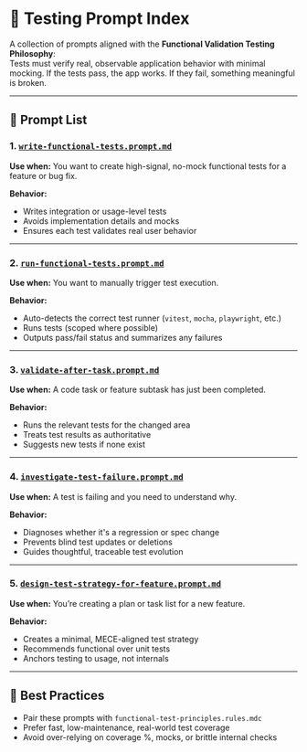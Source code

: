 # 🧪 Testing Prompt Index

A collection of prompts aligned with the **Functional Validation Testing Philosophy**:  
Tests must verify real, observable application behavior with minimal mocking. If the tests pass, the app works. If they fail, something meaningful is broken.

---

## 🔧 Prompt List

### 1. [`write-functional-tests.prompt.md`](./write-functional-tests.prompt.md)
**Use when:** You want to create high-signal, no-mock functional tests for a feature or bug fix.

**Behavior:**  
- Writes integration or usage-level tests  
- Avoids implementation details and mocks  
- Ensures each test validates real user behavior

---

### 2. [`run-functional-tests.prompt.md`](./run-functional-tests.prompt.md)
**Use when:** You want to manually trigger test execution.

**Behavior:**  
- Auto-detects the correct test runner (`vitest`, `mocha`, `playwright`, etc.)  
- Runs tests (scoped where possible)  
- Outputs pass/fail status and summarizes any failures

---

### 3. [`validate-after-task.prompt.md`](./validate-after-task.prompt.md)
**Use when:** A code task or feature subtask has just been completed.

**Behavior:**  
- Runs the relevant tests for the changed area  
- Treats test results as authoritative  
- Suggests new tests if none exist

---

### 4. [`investigate-test-failure.prompt.md`](./investigate-test-failure.prompt.md)
**Use when:** A test is failing and you need to understand why.

**Behavior:**  
- Diagnoses whether it's a regression or spec change  
- Prevents blind test updates or deletions  
- Guides thoughtful, traceable test evolution

---

### 5. [`design-test-strategy-for-feature.prompt.md`](./design-test-strategy-for-feature.prompt.md)
**Use when:** You’re creating a plan or task list for a new feature.

**Behavior:**  
- Creates a minimal, MECE-aligned test strategy  
- Recommends functional over unit tests  
- Anchors testing to usage, not internals

---

## 🧠 Best Practices

- Pair these prompts with `functional-test-principles.rules.mdc`
- Prefer fast, low-maintenance, real-world test coverage
- Avoid over-relying on coverage %, mocks, or brittle internal checks

